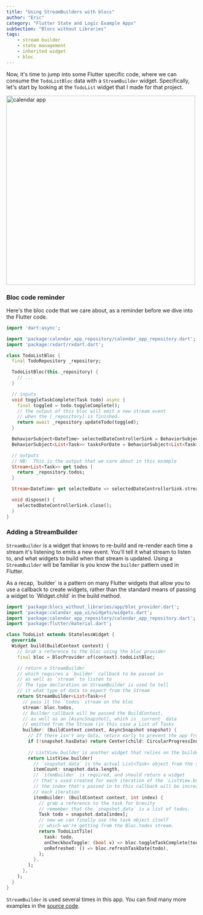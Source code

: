 ```yaml
---
title: "Using StreamBuilders with blocs"
author: "Eric"
category: "Flutter State and Logic Example Apps"
subSection: "Blocs without Libraries"
tags:
    - stream builder
    - state management
    - inherited widget
    - bloc
---
```


Now, it's time to jump into some Flutter specific code, where we can consume the `TodoListBloc` data with a `StreamBuilder` widget.  Specifically, let's start by looking at the `TodoList` widget that I made for that project.

<img src="images/calendar_app/calendar_app_todo_list_annotation.png" alt="calendar app" style="width:500px;border-radius: 0"/>

### Bloc code reminder

Here's the bloc code that we care about, as a reminder before we dive into the Flutter code.

```dart
import 'dart:async';

import 'package:calendar_app_repository/calendar_app_repository.dart';
import 'package:rxdart/rxdart.dart';

class TodoListBloc {
  final TodoRepository _repository;

  TodoListBloc(this._repository) {
    // ...
  }

  // inputs
  void toggleTaskComplete(Task todo) async {
    final toggled = todo.toggleComplete();
    // the output of this bloc will emit a new stream event
    // when the [_repository] is finished.
    return await _repository.updateTodo(toggled);
  }

  BehaviorSubject<DateTime> selectedDateControllerSink = BehaviorSubject<DateTime>();
  BehaviorSubject<List<Task>> tasksForDate = BehaviorSubject<List<Task>>();

  // outputs
  // NB:  This is the output that we care about in this example
  Stream<List<Task>> get todos {
    return _repository.todos;
  }

  Stream<DateTime> get selectedDate => selectedDateControllerSink.stream;

  void dispose() {
    selectedDateControllerSink.close();
  }
}
```

### Adding a StreamBuilder

`StreamBuilder` is a widget that knows to re-build and re-render each time a stream it's listening to emits a new event. You'll tell it what stream to listen to, and what widgets to build when that stream is updated. Using a `StreamBuilder` will be familiar is you know the `builder` pattern used in Flutter. 

<div class="aside">
As a recap, `builder` is a pattern on many Flutter widgets that allow you to use a callback to create widgets, rather than the standard means of passing a widget to `Widget.child` in the build method. 
</div>

```dart
import 'package:blocs_without_libraries/app/bloc_provider.dart';
import 'package:calandar_app_ui/widgets/widgets.dart';
import 'package:calendar_app_repository/calendar_app_repository.dart';
import 'package:flutter/material.dart';

class TodoList extends StatelessWidget {
  @override
  Widget build(BuildContext context) {
    // Grab a reference to the bloc using the bloc provider
    final bloc = BlocProvider.of(context).todoListBloc;

    // return a StreamBuilder
    // which requires a `builder` callback to be passed in
    // as well as `stream` to listen to
    // The type declaration on StreamBuilder is used to tell 
    // it what type of data to expect from the Stream
    return StreamBuilder<List<Task>>(
      // pass it the `todos` stream on the bloc
      stream: bloc.todos,
      // Builder callback will be passed the BuildContext,
      // as well as an [AsyncSnapshot], which is _current_ data
      // emitted from the Stream (in this case a List of Tasks
      builder: (BuildContext context, AsyncSnapshot snapshot) {
        // If there isn't any data, return early to prevent the app from crashing
        if (!snapshot.hasData) return Center(child: CircularProgressIndicator());
  
        // ListView.builder is another widget that relies on the builder pattern
        return ListView.builder(
          // `snapshot.data` is the actual List<Task> object from the stream.
          itemCount: snapshot.data.length,
          // `itemBuilder` is required, and should return a widget 
          // that's used created for each iteration of the `ListView.builder`
          // the index that's passed in to this callback will be increased with
          // each iteration
          itemBuilder: (BuildContext context, int index) {
            // grab a reference to the task for brevity
            // remember that the `snapshot.data` is a list of todos.
            Task todo = snapshot.data[index];
            // now we can finally use the task object itself
            // which we're getting from the Bloc.todos stream.
            return TodoListTile(
              task: todo,
              onCheckboxToggle: (bool v) => bloc.toggleTaskComplete(todo),
              onRefreshed: () => bloc.refreshTaskDate(todo),
            );
          },
        );
      },
    );
  }
}
```

`StreamBuilder` is used several times in this app. You can find many more examples in the <a href="https://github.com/ericwindmill/flutter_by_example/tree/master/examples/calendar_app/blocs_without_libraries/lib">source code</a>.